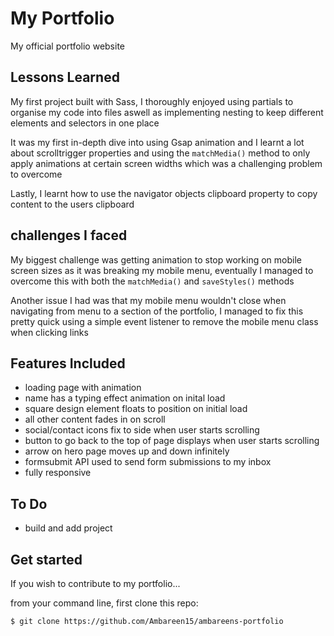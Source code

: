 # My Portfolio
My official portfolio website

## Lessons Learned
My first project built with Sass, I thoroughly enjoyed using partials to organise my code into files aswell as implementing nesting to keep different elements and selectors in one place

It was my first in-depth dive into using Gsap animation and I learnt a lot about scrolltrigger properties and using the `matchMedia()` method to only apply animations at certain screen widths which was a challenging problem to overcome

Lastly, I learnt how to use the navigator objects clipboard property to copy content to the users clipboard

## challenges I faced
My biggest challenge was getting animation to stop working on mobile screen sizes as it was breaking my mobile menu, eventually I managed to overcome this with both the `matchMedia()` and `saveStyles()` methods

Another issue I had was that my mobile menu wouldn't close when navigating from menu to a section of the portfolio, I managed to fix this pretty quick using a simple event listener to remove the mobile menu class when clicking links

## Features Included
* loading page with animation
* name has a typing effect animation on inital load
* square design element floats to position on initial load
* all other content fades in on scroll
* social/contact icons fix to side when user starts scrolling
* button to go back to the top of page displays when user starts scrolling
* arrow on hero page moves up and down infinitely
* formsubmit API used to send form submissions to my inbox
* fully responsive

## To Do
* build and add project

## Get started
If you wish to contribute to my portfolio...

from your command line, first clone this repo:

`$ git clone https://github.com/Ambareen15/ambareens-portfolio`

